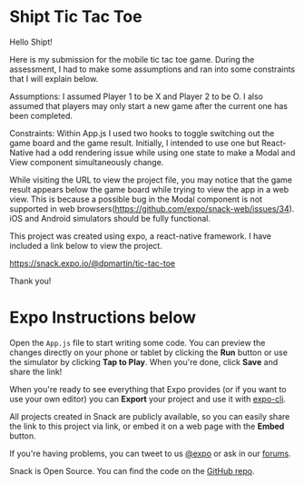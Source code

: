 # Shipt Tic Tac Toe

Hello Shipt!

Here is my submission for the mobile tic tac toe game. During the assessment, I had to make some assumptions and ran into some constraints that I will explain below. 

Assumptions:
I assumed Player 1 to be X and Player 2 to be O. 
I also assumed that players may only start a new game after the current one has been completed. 

Constraints:
Within App.js I used two hooks to toggle switching out the game board and the game result. Initially, I intended to use one but React-Native had a odd rendering issue while using one state to make a Modal and View component simultaneously change. 

While visiting the URL to view the project file, you may notice that the game result appears below the game board while trying to view the app in a web view. This is because a possible bug in the Modal component is not supported in web browsers(https://github.com/expo/snack-web/issues/34). iOS and Android simulators should be fully functional. 

This project was created using expo, a react-native framework. I have included a link below to view the project.

https://snack.expo.io/@dpmartin/tic-tac-toe

Thank you! 

# Expo Instructions below

Open the `App.js` file to start writing some code. You can preview the changes directly on your phone or tablet by clicking the **Run** button or use the simulator by clicking **Tap to Play**. When you're done, click **Save** and share the link!

When you're ready to see everything that Expo provides (or if you want to use your own editor) you can **Export** your project and use it with [expo-cli](https://docs.expo.io/versions/latest/introduction/installation.html).

All projects created in Snack are publicly available, so you can easily share the link to this project via link, or embed it on a web page with the **Embed** button.

If you're having problems, you can tweet to us [@expo](https://twitter.com/expo) or ask in our [forums](https://forums.expo.io).

Snack is Open Source. You can find the code on the [GitHub repo](https://github.com/expo/snack-web).
